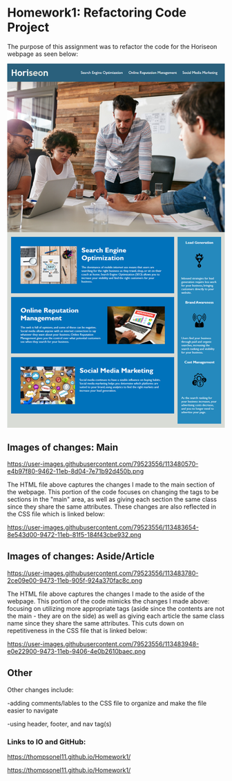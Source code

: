 # Homework1: Refactoring Code Project

The purpose of this assignment was to refactor the code for the Horiseon webpage as seen below: 

![](assets/images/01-html-css-git-homework-demo.png)

## Images of changes: Main

https://user-images.githubusercontent.com/79523556/113480570-e4b97f80-9462-11eb-8d04-7e71b92d450b.png

The HTML file above captures the changes I made to the main section of the webpage. This portion of the code focuses on changing the tags to be sections in the "main" area, as well as giving each section the same class since they share the same attributes. These changes are also reflected in the CSS file which is linked below: 

https://user-images.githubusercontent.com/79523556/113483654-8e543d00-9472-11eb-81f5-184f43cbe932.png


## Images of changes: Aside/Article 

https://user-images.githubusercontent.com/79523556/113483780-2ce09e00-9473-11eb-905f-924a370fac8c.png

The HTML file above captures the changes I made to the aside of the webpage. This portion of the code mimicks the changes I made above: focusing on utilizing more appropriate tags (aside since the contents are not the main - they are on the side) as well as giving each article the same class name since they share the same attributes.  This cuts down on repetitiveness in the CSS file that is linked below: 

https://user-images.githubusercontent.com/79523556/113483948-e0e22900-9473-11eb-9406-4e0b2610baec.png


## Other

Other changes include:

-adding comments/lables to the CSS file to organize and make the file easier to navigate

-using header, footer, and nav tag(s)



### Links to IO and GitHub:
 https://thompsonel11.github.io/Homework1/

  https://thompsonel11.github.io/Homework1/






